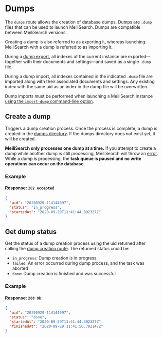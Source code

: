 # Dumps

The `dumps` route allows the creation of database dumps. Dumps are `.dump` files that can be used to launch MeiliSearch. Dumps are compatible between MeiliSearch versions.

Creating a dump is also referred to as exporting it, whereas launching MeiliSearch with a dump is referred to as importing it.

During a [dump export](/reference/api/dump.md#create-a-dump), all indexes of the current instance are exported—together with their documents and settings—and saved as a single `.dump` file.

During a dump import, all indexes contained in the indicated `.dump` file are imported along with their associated documents and settings. Any existing index with the same uid as an index in the dump file will be overwritten.

Dump imports must be performed when launching a MeiliSearch instance [using the `import-dump` command-line option](/reference/features/configuration.md#import-dump).

## Create a dump

<RouteHighlighter method="POST" route="/dumps"/>

Triggers a dump creation process. Once the process is complete, a dump is created in the [dumps directory](/reference/features/configuration.md#dumps-destination). If the dumps directory does not exist yet, it will be created.

**MeiliSearch only processes one dump at a time.** If you attempt to create a dump while another dump is still processing, MeiliSearch will throw an [error](/errors). While a dump is processing, the **task queue is paused and no write operations can occur on the database.**

### Example

<CodeSamples id="post_dump_1" />

#### Response: `202 Accepted`

```json
{
  "uid": "20200929-114144097",
  "status": "in_progress",
  "startedAt": "2020-09-29T11:41:44.392327Z"
}
```

## Get dump status

<RouteHighlighter method="GET" route="/dumps/:dump_uid/status"/>

Get the status of a dump creation process using the uid returned after calling the [dump creation route](/reference/api/dump.md#create-a-dump).
The returned status could be:

- `in_progress`: Dump creation is in progress
- `failed`: An error occurred during dump process, and the task was aborted
- `done`: Dump creation is finished and was successful

### Example

<CodeSamples id="get_dump_status_1" />

#### Response: `200 Ok`

```json
{
  "uid": "20200929-114144097",
  "status": "done",
  "startedAt": "2020-09-29T11:41:44.392327Z",
  "finishedAt": "2020-09-29T11:41:50.792147Z"
}
```
